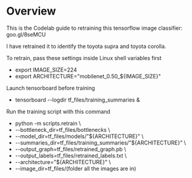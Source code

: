 # Overview

This is the Codelab guide to retraining this tensorflow image classifier:
goo.gl/8seMCU

I have retrained it to identify the toyota supra and toyota corolla.

To retrain, pass these settings inside Linux shell variables first
- export IMAGE_SIZE=224
- export ARCHITECTURE="mobilenet_0.50_${IMAGE_SIZE}"

Launch tensorboard before training
- tensorboard --logdir tf_files/training_summaries &

Run the training script with this command 
- python -m scripts.retrain \
-   --bottleneck_dir=tf_files/bottlenecks \
-   --model_dir=tf_files/models/"${ARCHITECTURE}" \
-   --summaries_dir=tf_files/training_summaries/"${ARCHITECTURE}" \
-   --output_graph=tf_files/retrained_graph.pb \
-   --output_labels=tf_files/retrained_labels.txt \
-   --architecture="${ARCHITECTURE}" \
-   --image_dir=tf_files/(folder all the images are in)
